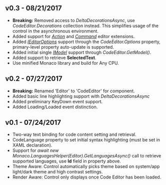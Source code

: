 v0.3 - 08/21/2017
-----------------
- **Breaking:** Removed access to *DeltaDecorationsAsync*, use *CodeEditor.Decorations* collection instead.  This simplifies usage of the control in the asynchronous environment.
- Added support for *[Action](https://microsoft.github.io/monaco-editor/api/interfaces/monaco.editor.istandalonecodeeditor.html#addaction)* and *[Command](https://microsoft.github.io/monaco-editor/api/interfaces/monaco.editor.istandalonecodeeditor.html#addcommand)* editor extensions.
- Added *[IEditorOptions](https://microsoft.github.io/monaco-editor/api/interfaces/monaco.editor.ieditoroptions.html)* support through the *CodeEditor.Options* property, primary-level property auto-update is supported.
- Added initial single *[IModel](https://microsoft.github.io/monaco-editor/api/interfaces/monaco.editor.imodel.html)* support through *CodeEditor.GetModel()*.
- Added support to retrieve **SelectedText**.
- Use minified Monaco library and build for Any CPU.

v0.2 - 07/27/2017
-----------------
- **Breaking:** Renamed 'Editor' to 'CodeEditor' for component.
- Added basic line highlighting support with *DeltaDecorationsAsync*
- Added preliminary KeyDown event support.
- Added Loading/Loaded event distinction.

v0.1 - 07/24/2017
-----------------
 - Two-way text binding for code content setting and retrieval.
 - CodeLanguage property to set initial syntax highlighting (must be set in XAML declaration).
 - Support for *await new Monaco.LanguagesHelper(Editor).GetLanguagesAsync()* call to retrieve supported languages, use **Id** field in property above.
 - Theme Aware: Control automatically picks theme based on system/app light/dark theme and high contrast settings.
 - Render Aware: Control only displays once Code Editor has been loaded.
 
